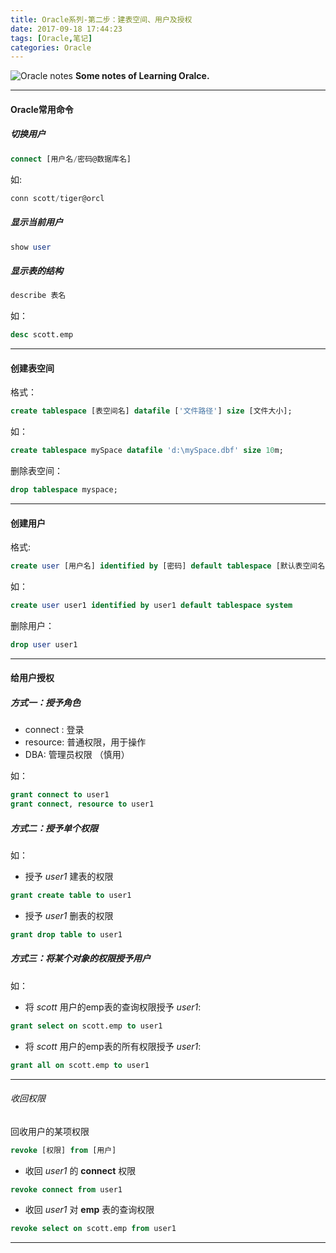 ```yaml
---
title: Oracle系列-第二步：建表空间、用户及授权
date: 2017-09-18 17:44:23
tags: [Oracle,笔记]
categories: Oracle
---
```


![Oracle notes](http://otdo5q3gt.bkt.clouddn.com/notebook-and-ballpoint-with-laptop-in-background.jpg)
**Some notes of Learning Oralce.**
<!-- more -->

---

#### Oracle常用命令

##### 切换用户  
```SQL
connect [用户名/密码@数据库名]
```  

如:
```SQL
conn scott/tiger@orcl
```

##### 显示当前用户
```SQL
show user
```

##### 显示表的结构
```SQL
describe 表名
```

如：
```SQL
desc scott.emp
```

---

#### 创建表空间
格式：
```SQL
create tablespace [表空间名] datafile ['文件路径'] size [文件大小];
```
如：
```SQL
create tablespace mySpace datafile 'd:\mySpace.dbf' size 10m;
```
删除表空间：
```SQL
drop tablespace myspace;
```

---

#### 创建用户
格式:
```SQL
create user [用户名] identified by [密码] default tablespace [默认表空间名]
```
如：
```SQL
create user user1 identified by user1 default tablespace system
```
删除用户：
```SQL
drop user user1
```

---

#### 给用户授权

##### 方式一：授予角色
- connect  :    登录
- resource:     普通权限，用于操作
- DBA:          管理员权限 （慎用）

如：  
```SQL
grant connect to user1
grant connect, resource to user1
```

##### 方式二：授予单个权限
如：  
- 授予 *user1* 建表的权限
```SQL
grant create table to user1
```
- 授予 *user1* 删表的权限
```SQL
grant drop table to user1
```

##### 方式三：将某个对象的权限授予用户
如：  
- 将 *scott* 用户的emp表的查询权限授予 *user1*:
```SQL
grant select on scott.emp to user1
```
- 将 *scott* 用户的emp表的所有权限授予 *user1*:
```SQL
grant all on scott.emp to user1
```

---

###### 收回权限
回收用户的某项权限
```SQL
revoke [权限] from [用户]
```

- 收回 *user1* 的 **connect** 权限
```SQL
revoke connect from user1
```

- 收回 *user1* 对 **emp** 表的查询权限
```SQL
revoke select on scott.emp from user1
```
---
